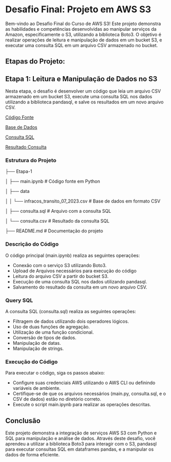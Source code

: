 # Desafio Final: Projeto em AWS S3

Bem-vindo ao Desafio Final do Curso de AWS S3! Este projeto demonstra as habilidades e competências desenvolvidas ao manipular serviços da Amazon, especificamente o S3, utilizando a biblioteca Boto3. O objetivo é realizar operações de leitura e manipulação de dados em um bucket S3, e executar uma consulta SQL em um arquivo CSV armazenado no bucket.

## Etapas do Projeto:

## Etapa 1: Leitura e Manipulação de Dados no S3

Nesta etapa, o desafio é desenvolver um código que leia um arquivo CSV armazenado em um bucket S3, execute uma consulta SQL nos dados utilizando a biblioteca pandasql, e salve os resultados em um novo arquivo CSV.

[Código Fonte](Etapa-1/main.ipynb)

[Base de Dados](Etapa-1/date/infracos_transito_07_2023.csv)

[Consulta SQL](Etapa-1/consulta.sql)

[Resultado Consulta](Etapa-1/consulta.csv)

### Estrutura do Projeto

├── Etapa-1

│   ├── main.ipynb              # Código fonte em Python

│   ├── data

│   │   └── infracos_transito_07_2023.csv    # Base de dados em formato CSV

│   ├── consulta.sql            # Arquivo com a consulta SQL

│   └── consulta.csv            # Resultado da consulta SQL

├── README.md                   # Documentação do projeto


### Descrição do Código

O código principal (main.ipynb) realiza as seguintes operações:

- Conexão com o serviço S3 utilizando Boto3.
- Upload de Arquivos necessários para execução do código
- Leitura do arquivo CSV a partir do bucket S3.
- Execução de uma consulta SQL nos dados utilizando pandasql.
- Salvamento do resultado da consulta em um novo arquivo CSV.

### Query SQL

A consulta SQL (consulta.sql) realiza as seguintes operações:

- Filtragem de dados utilizando dois operadores lógicos.
- Uso de duas funções de agregação.
- Utilização de uma função condicional.
- Conversão de tipos de dados.
- Manipulação de datas.
- Manipulação de strings.

### Execução do Código

Para executar o código, siga os passos abaixo:

- Configure suas credenciais AWS utilizando o AWS CLI ou definindo variáveis de ambiente.
- Certifique-se de que os arquivos necessários (main.py, consulta.sql, e o CSV de dados) estão no diretório correto.
- Execute o script main.ipynb para realizar as operações descritas.


## Conclusão

Este projeto demonstra a integração de serviços AWS S3 com Python e SQL para manipulação e análise de dados. Através deste desafio, você aprendeu a utilizar a biblioteca Boto3 para interagir com o S3, pandasql para executar consultas SQL em dataframes pandas, e a manipular os dados de forma eficiente.

